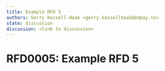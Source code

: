 ```yaml
---
title: Example RFD 5
authors: Gerry Kessell-Haak <gerry.kessellhaak@edpay.nz>
state: discussion
discussion: <link to discussion>
---
```


# RFD0005: Example RFD 5